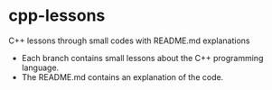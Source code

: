 # cpp-lessons
C++ lessons through small codes with README.md explanations


- Each branch contains small lessons about the C++ programming language.
- The README.md contains an explanation of the code.